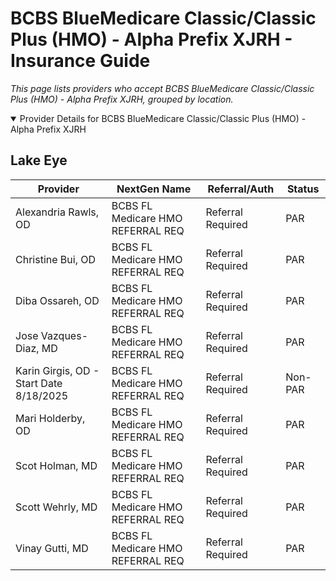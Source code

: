 # BCBS BlueMedicare Classic/Classic Plus (HMO) - Alpha Prefix XJRH - Insurance Guide

*This page lists providers who accept BCBS BlueMedicare Classic/Classic Plus (HMO) - Alpha Prefix XJRH, grouped by location.*

<details open><summary>Provider Details for BCBS BlueMedicare Classic/Classic Plus (HMO) - Alpha Prefix XJRH</summary>

## Lake Eye 

| Provider | NextGen Name | Referral/Auth | Status |
|----------|-------------|--------------|--------|
| Alexandria Rawls, OD | BCBS FL Medicare HMO REFERRAL REQ | Referral Required | PAR |
| Christine Bui, OD | BCBS FL Medicare HMO REFERRAL REQ | Referral Required | PAR |
| Diba Ossareh, OD | BCBS FL Medicare HMO REFERRAL REQ | Referral Required | PAR |
| Jose Vazques-Diaz, MD | BCBS FL Medicare HMO REFERRAL REQ | Referral Required | PAR |
| Karin Girgis, OD - Start Date 8/18/2025 | BCBS FL Medicare HMO REFERRAL REQ | Referral Required | Non-PAR |
| Mari Holderby, OD | BCBS FL Medicare HMO REFERRAL REQ | Referral Required | PAR |
| Scot Holman, MD | BCBS FL Medicare HMO REFERRAL REQ | Referral Required | PAR |
| Scott Wehrly, MD | BCBS FL Medicare HMO REFERRAL REQ | Referral Required | PAR |
| Vinay Gutti, MD | BCBS FL Medicare HMO REFERRAL REQ | Referral Required | PAR |

</details>


